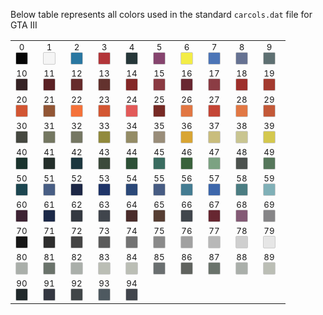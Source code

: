 Below table represents all colors used in the standard `carcols.dat` file for GTA III

|||||||||||
|---|---|---|---|---|---|---|---|---|---|
|<div style="text-align:center;margin-right:8px"><sub>0</sub><br/><span style="display:inline-block;width:18px;height:18px;border:1px solid #ccc;border-radius:2px;background:rgb(5,5,5)" title="#0 0 black			black"></span></div>|<div style="text-align:center;margin-right:8px"><sub>1</sub><br/><span style="display:inline-block;width:18px;height:18px;border:1px solid #ccc;border-radius:2px;background:rgb(245,245,245)" title="#1 1 white			white"></span></div>|<div style="text-align:center;margin-right:8px"><sub>2</sub><br/><span style="display:inline-block;width:18px;height:18px;border:1px solid #ccc;border-radius:2px;background:rgb(42,119,161)" title="#2 2 police car blue		blue"></span></div>|<div style="text-align:center;margin-right:8px"><sub>3</sub><br/><span style="display:inline-block;width:18px;height:18px;border:1px solid #ccc;border-radius:2px;background:rgb(179,54,58)" title="#3 3 cherry red			red"></span></div>|<div style="text-align:center;margin-right:8px"><sub>4</sub><br/><span style="display:inline-block;width:18px;height:18px;border:1px solid #ccc;border-radius:2px;background:rgb(38,55,57)" title="#4 4 midnight blue		dark blue"></span></div>|<div style="text-align:center;margin-right:8px"><sub>5</sub><br/><span style="display:inline-block;width:18px;height:18px;border:1px solid #ccc;border-radius:2px;background:rgb(134,68,110)" title="#5 5 temple curtain purple	purple"></span></div>|<div style="text-align:center;margin-right:8px"><sub>6</sub><br/><span style="display:inline-block;width:18px;height:18px;border:1px solid #ccc;border-radius:2px;background:rgb(243,237,71)" title="#6 6 taxi yellow			yellow"></span></div>|<div style="text-align:center;margin-right:8px"><sub>7</sub><br/><span style="display:inline-block;width:18px;height:18px;border:1px solid #ccc;border-radius:2px;background:rgb(76,117,183)" title="#7 7 striking blue		bright blue"></span></div>|<div style="text-align:center;margin-right:8px"><sub>8</sub><br/><span style="display:inline-block;width:18px;height:18px;border:1px solid #ccc;border-radius:2px;background:rgb(102,114,146)" title="#8 8 light blue grey		light blue grey"></span></div>|<div style="text-align:center;margin-right:8px"><sub>9</sub><br/><span style="display:inline-block;width:18px;height:18px;border:1px solid #ccc;border-radius:2px;background:rgb(94,112,114)" title="#9 9 hoods			light"></span></div>|
|<div style="text-align:center;margin-right:8px"><sub>10</sub><br/><span style="display:inline-block;width:18px;height:18px;border:1px solid #ccc;border-radius:2px;background:rgb(53,34,36)" title="#10 10 red1			dark"></span></div>|<div style="text-align:center;margin-right:8px"><sub>11</sub><br/><span style="display:inline-block;width:18px;height:18px;border:1px solid #ccc;border-radius:2px;background:rgb(90,33,36)" title="#11 11 red2			dark"></span></div>|<div style="text-align:center;margin-right:8px"><sub>12</sub><br/><span style="display:inline-block;width:18px;height:18px;border:1px solid #ccc;border-radius:2px;background:rgb(102,43,43)" title="#12 12 red3			dark red"></span></div>|<div style="text-align:center;margin-right:8px"><sub>13</sub><br/><span style="display:inline-block;width:18px;height:18px;border:1px solid #ccc;border-radius:2px;background:rgb(99,50,46)" title="#13 13 red4			red"></span></div>|<div style="text-align:center;margin-right:8px"><sub>14</sub><br/><span style="display:inline-block;width:18px;height:18px;border:1px solid #ccc;border-radius:2px;background:rgb(132,40,39)" title="#14 14 red5			red"></span></div>|<div style="text-align:center;margin-right:8px"><sub>15</sub><br/><span style="display:inline-block;width:18px;height:18px;border:1px solid #ccc;border-radius:2px;background:rgb(138,58,66)" title="#15 15 red6			red"></span></div>|<div style="text-align:center;margin-right:8px"><sub>16</sub><br/><span style="display:inline-block;width:18px;height:18px;border:1px solid #ccc;border-radius:2px;background:rgb(104,39,49)" title="#16 16 red7			red"></span></div>|<div style="text-align:center;margin-right:8px"><sub>17</sub><br/><span style="display:inline-block;width:18px;height:18px;border:1px solid #ccc;border-radius:2px;background:rgb(139,60,68)" title="#17 17 red8			red"></span></div>|<div style="text-align:center;margin-right:8px"><sub>18</sub><br/><span style="display:inline-block;width:18px;height:18px;border:1px solid #ccc;border-radius:2px;background:rgb(158,47,43)" title="#18 18 red9			red"></span></div>|<div style="text-align:center;margin-right:8px"><sub>19</sub><br/><span style="display:inline-block;width:18px;height:18px;border:1px solid #ccc;border-radius:2px;background:rgb(163,58,47)" title="#19 19 red10			light"></span></div>|
|<div style="text-align:center;margin-right:8px"><sub>20</sub><br/><span style="display:inline-block;width:18px;height:18px;border:1px solid #ccc;border-radius:2px;background:rgb(210,86,51)" title="#20 20 orange1			dark"></span></div>|<div style="text-align:center;margin-right:8px"><sub>21</sub><br/><span style="display:inline-block;width:18px;height:18px;border:1px solid #ccc;border-radius:2px;background:rgb(146,86,53)" title="#21 21 orange2			dark"></span></div>|<div style="text-align:center;margin-right:8px"><sub>22</sub><br/><span style="display:inline-block;width:18px;height:18px;border:1px solid #ccc;border-radius:2px;background:rgb(244,114,58)" title="#22 22 orange3			dark"></span></div>|<div style="text-align:center;margin-right:8px"><sub>23</sub><br/><span style="display:inline-block;width:18px;height:18px;border:1px solid #ccc;border-radius:2px;background:rgb(211,87,51)" title="#23 23 orange4			dark"></span></div>|<div style="text-align:center;margin-right:8px"><sub>24</sub><br/><span style="display:inline-block;width:18px;height:18px;border:1px solid #ccc;border-radius:2px;background:rgb(226,90,89)" title="#24 24 orange5			orange"></span></div>|<div style="text-align:center;margin-right:8px"><sub>25</sub><br/><span style="display:inline-block;width:18px;height:18px;border:1px solid #ccc;border-radius:2px;background:rgb(119,42,37)" title="#25 25 orange6			orange"></span></div>|<div style="text-align:center;margin-right:8px"><sub>26</sub><br/><span style="display:inline-block;width:18px;height:18px;border:1px solid #ccc;border-radius:2px;background:rgb(225,119,67)" title="#26 26 orange7			orange"></span></div>|<div style="text-align:center;margin-right:8px"><sub>27</sub><br/><span style="display:inline-block;width:18px;height:18px;border:1px solid #ccc;border-radius:2px;background:rgb(196,70,54)" title="#27 27 orange8			orange"></span></div>|<div style="text-align:center;margin-right:8px"><sub>28</sub><br/><span style="display:inline-block;width:18px;height:18px;border:1px solid #ccc;border-radius:2px;background:rgb(225,120,68)" title="#28 28 orange9			orange"></span></div>|<div style="text-align:center;margin-right:8px"><sub>29</sub><br/><span style="display:inline-block;width:18px;height:18px;border:1px solid #ccc;border-radius:2px;background:rgb(195,89,56)" title="#29 29 orange10			light"></span></div>|
|<div style="text-align:center;margin-right:8px"><sub>30</sub><br/><span style="display:inline-block;width:18px;height:18px;border:1px solid #ccc;border-radius:2px;background:rgb(70,72,64)" title="#30 30 yellow1			dark"></span></div>|<div style="text-align:center;margin-right:8px"><sub>31</sub><br/><span style="display:inline-block;width:18px;height:18px;border:1px solid #ccc;border-radius:2px;background:rgb(116,119,97)" title="#31 31 yellow2			dark"></span></div>|<div style="text-align:center;margin-right:8px"><sub>32</sub><br/><span style="display:inline-block;width:18px;height:18px;border:1px solid #ccc;border-radius:2px;background:rgb(117,119,99)" title="#32 32 yellow3			dark"></span></div>|<div style="text-align:center;margin-right:8px"><sub>33</sub><br/><span style="display:inline-block;width:18px;height:18px;border:1px solid #ccc;border-radius:2px;background:rgb(145,138,61)" title="#33 33 yellow4			yellow"></span></div>|<div style="text-align:center;margin-right:8px"><sub>34</sub><br/><span style="display:inline-block;width:18px;height:18px;border:1px solid #ccc;border-radius:2px;background:rgb(148,140,102)" title="#34 34 yellow5			yellow"></span></div>|<div style="text-align:center;margin-right:8px"><sub>35</sub><br/><span style="display:inline-block;width:18px;height:18px;border:1px solid #ccc;border-radius:2px;background:rgb(153,141,121)" title="#35 35 yellow6			yellow"></span></div>|<div style="text-align:center;margin-right:8px"><sub>36</sub><br/><span style="display:inline-block;width:18px;height:18px;border:1px solid #ccc;border-radius:2px;background:rgb(216,165,52)" title="#36 36 yellow7			yellow"></span></div>|<div style="text-align:center;margin-right:8px"><sub>37</sub><br/><span style="display:inline-block;width:18px;height:18px;border:1px solid #ccc;border-radius:2px;background:rgb(201,189,125)" title="#37 37 yellow8			yellow"></span></div>|<div style="text-align:center;margin-right:8px"><sub>38</sub><br/><span style="display:inline-block;width:18px;height:18px;border:1px solid #ccc;border-radius:2px;background:rgb(201,197,145)" title="#38 38 yellow9			yellow"></span></div>|<div style="text-align:center;margin-right:8px"><sub>39</sub><br/><span style="display:inline-block;width:18px;height:18px;border:1px solid #ccc;border-radius:2px;background:rgb(212,200,78)" title="#39 39 yellow10			light"></span></div>|
|<div style="text-align:center;margin-right:8px"><sub>40</sub><br/><span style="display:inline-block;width:18px;height:18px;border:1px solid #ccc;border-radius:2px;background:rgb(26,51,46)" title="#40 40 green1			dark"></span></div>|<div style="text-align:center;margin-right:8px"><sub>41</sub><br/><span style="display:inline-block;width:18px;height:18px;border:1px solid #ccc;border-radius:2px;background:rgb(36,47,43)" title="#41 41 green2			dark"></span></div>|<div style="text-align:center;margin-right:8px"><sub>42</sub><br/><span style="display:inline-block;width:18px;height:18px;border:1px solid #ccc;border-radius:2px;background:rgb(29,55,63)" title="#42 42 green3			dark"></span></div>|<div style="text-align:center;margin-right:8px"><sub>43</sub><br/><span style="display:inline-block;width:18px;height:18px;border:1px solid #ccc;border-radius:2px;background:rgb(60,74,59)" title="#43 43 green4			green"></span></div>|<div style="text-align:center;margin-right:8px"><sub>44</sub><br/><span style="display:inline-block;width:18px;height:18px;border:1px solid #ccc;border-radius:2px;background:rgb(45,80,55)" title="#44 44 green5			green"></span></div>|<div style="text-align:center;margin-right:8px"><sub>45</sub><br/><span style="display:inline-block;width:18px;height:18px;border:1px solid #ccc;border-radius:2px;background:rgb(58,108,96)" title="#45 45 green6			green"></span></div>|<div style="text-align:center;margin-right:8px"><sub>46</sub><br/><span style="display:inline-block;width:18px;height:18px;border:1px solid #ccc;border-radius:2px;background:rgb(58,98,60)" title="#46 46 green7			green"></span></div>|<div style="text-align:center;margin-right:8px"><sub>47</sub><br/><span style="display:inline-block;width:18px;height:18px;border:1px solid #ccc;border-radius:2px;background:rgb(124,162,130)" title="#47 47 green8			green"></span></div>|<div style="text-align:center;margin-right:8px"><sub>48</sub><br/><span style="display:inline-block;width:18px;height:18px;border:1px solid #ccc;border-radius:2px;background:rgb(76,82,78)" title="#48 48 green9			green"></span></div>|<div style="text-align:center;margin-right:8px"><sub>49</sub><br/><span style="display:inline-block;width:18px;height:18px;border:1px solid #ccc;border-radius:2px;background:rgb(86,119,91)" title="#49 49 green10			light"></span></div>|
|<div style="text-align:center;margin-right:8px"><sub>50</sub><br/><span style="display:inline-block;width:18px;height:18px;border:1px solid #ccc;border-radius:2px;background:rgb(28,70,80)" title="#50 50 blue1			dark"></span></div>|<div style="text-align:center;margin-right:8px"><sub>51</sub><br/><span style="display:inline-block;width:18px;height:18px;border:1px solid #ccc;border-radius:2px;background:rgb(72,94,132)" title="#51 51 blue2			dark"></span></div>|<div style="text-align:center;margin-right:8px"><sub>52</sub><br/><span style="display:inline-block;width:18px;height:18px;border:1px solid #ccc;border-radius:2px;background:rgb(28,39,69)" title="#52 52 blue3			dark"></span></div>|<div style="text-align:center;margin-right:8px"><sub>53</sub><br/><span style="display:inline-block;width:18px;height:18px;border:1px solid #ccc;border-radius:2px;background:rgb(31,52,104)" title="#53 53 blue4			blue"></span></div>|<div style="text-align:center;margin-right:8px"><sub>54</sub><br/><span style="display:inline-block;width:18px;height:18px;border:1px solid #ccc;border-radius:2px;background:rgb(43,72,120)" title="#54 54 blue5			blue"></span></div>|<div style="text-align:center;margin-right:8px"><sub>55</sub><br/><span style="display:inline-block;width:18px;height:18px;border:1px solid #ccc;border-radius:2px;background:rgb(71,92,131)" title="#55 55 blue6			blue"></span></div>|<div style="text-align:center;margin-right:8px"><sub>56</sub><br/><span style="display:inline-block;width:18px;height:18px;border:1px solid #ccc;border-radius:2px;background:rgb(68,124,146)" title="#56 56 blue7			blue"></span></div>|<div style="text-align:center;margin-right:8px"><sub>57</sub><br/><span style="display:inline-block;width:18px;height:18px;border:1px solid #ccc;border-radius:2px;background:rgb(61,103,171)" title="#57 57 blue8			blue"></span></div>|<div style="text-align:center;margin-right:8px"><sub>58</sub><br/><span style="display:inline-block;width:18px;height:18px;border:1px solid #ccc;border-radius:2px;background:rgb(75,125,130)" title="#58 58 blue9			blue"></span></div>|<div style="text-align:center;margin-right:8px"><sub>59</sub><br/><span style="display:inline-block;width:18px;height:18px;border:1px solid #ccc;border-radius:2px;background:rgb(128,176,183)" title="#59 59 blue10			light"></span></div>|
|<div style="text-align:center;margin-right:8px"><sub>60</sub><br/><span style="display:inline-block;width:18px;height:18px;border:1px solid #ccc;border-radius:2px;background:rgb(61,35,51)" title="#60 60 purple1			dark"></span></div>|<div style="text-align:center;margin-right:8px"><sub>61</sub><br/><span style="display:inline-block;width:18px;height:18px;border:1px solid #ccc;border-radius:2px;background:rgb(28,41,72)" title="#61 61 purple2/blue		dark"></span></div>|<div style="text-align:center;margin-right:8px"><sub>62</sub><br/><span style="display:inline-block;width:18px;height:18px;border:1px solid #ccc;border-radius:2px;background:rgb(52,57,65)" title="#62 62 purple3			dark"></span></div>|<div style="text-align:center;margin-right:8px"><sub>63</sub><br/><span style="display:inline-block;width:18px;height:18px;border:1px solid #ccc;border-radius:2px;background:rgb(64,69,76)" title="#63 63 purple4			purple"></span></div>|<div style="text-align:center;margin-right:8px"><sub>64</sub><br/><span style="display:inline-block;width:18px;height:18px;border:1px solid #ccc;border-radius:2px;background:rgb(74,45,43)" title="#64 64 purple5			purple"></span></div>|<div style="text-align:center;margin-right:8px"><sub>65</sub><br/><span style="display:inline-block;width:18px;height:18px;border:1px solid #ccc;border-radius:2px;background:rgb(86,62,51)" title="#65 65 purple6			purple"></span></div>|<div style="text-align:center;margin-right:8px"><sub>66</sub><br/><span style="display:inline-block;width:18px;height:18px;border:1px solid #ccc;border-radius:2px;background:rgb(65,70,76)" title="#66 66 purple7/grey		purple"></span></div>|<div style="text-align:center;margin-right:8px"><sub>67</sub><br/><span style="display:inline-block;width:18px;height:18px;border:1px solid #ccc;border-radius:2px;background:rgb(103,39,49)" title="#67 67 purple8			purple"></span></div>|<div style="text-align:center;margin-right:8px"><sub>68</sub><br/><span style="display:inline-block;width:18px;height:18px;border:1px solid #ccc;border-radius:2px;background:rgb(131,90,117)" title="#68 68 purple9			purple"></span></div>|<div style="text-align:center;margin-right:8px"><sub>69</sub><br/><span style="display:inline-block;width:18px;height:18px;border:1px solid #ccc;border-radius:2px;background:rgb(134,133,135)" title="#69 69 purple10			light"></span></div>|
|<div style="text-align:center;margin-right:8px"><sub>70</sub><br/><span style="display:inline-block;width:18px;height:18px;border:1px solid #ccc;border-radius:2px;background:rgb(23,23,23)" title="#70 70 grey1			dark"></span></div>|<div style="text-align:center;margin-right:8px"><sub>71</sub><br/><span style="display:inline-block;width:18px;height:18px;border:1px solid #ccc;border-radius:2px;background:rgb(46,46,46)" title="#71 71 grey2			dark"></span></div>|<div style="text-align:center;margin-right:8px"><sub>72</sub><br/><span style="display:inline-block;width:18px;height:18px;border:1px solid #ccc;border-radius:2px;background:rgb(69,69,69)" title="#72 72 grey3			dark"></span></div>|<div style="text-align:center;margin-right:8px"><sub>73</sub><br/><span style="display:inline-block;width:18px;height:18px;border:1px solid #ccc;border-radius:2px;background:rgb(92,92,92)" title="#73 73 grey4			silver"></span></div>|<div style="text-align:center;margin-right:8px"><sub>74</sub><br/><span style="display:inline-block;width:18px;height:18px;border:1px solid #ccc;border-radius:2px;background:rgb(115,115,115)" title="#74 74 grey5			silver"></span></div>|<div style="text-align:center;margin-right:8px"><sub>75</sub><br/><span style="display:inline-block;width:18px;height:18px;border:1px solid #ccc;border-radius:2px;background:rgb(138,138,138)" title="#75 75 grey6			silver"></span></div>|<div style="text-align:center;margin-right:8px"><sub>76</sub><br/><span style="display:inline-block;width:18px;height:18px;border:1px solid #ccc;border-radius:2px;background:rgb(161,161,161)" title="#76 76 grey7			silver"></span></div>|<div style="text-align:center;margin-right:8px"><sub>77</sub><br/><span style="display:inline-block;width:18px;height:18px;border:1px solid #ccc;border-radius:2px;background:rgb(184,184,184)" title="#77 77 grey8			silver"></span></div>|<div style="text-align:center;margin-right:8px"><sub>78</sub><br/><span style="display:inline-block;width:18px;height:18px;border:1px solid #ccc;border-radius:2px;background:rgb(207,207,207)" title="#78 78 grey9			silver"></span></div>|<div style="text-align:center;margin-right:8px"><sub>79</sub><br/><span style="display:inline-block;width:18px;height:18px;border:1px solid #ccc;border-radius:2px;background:rgb(230,230,230)" title="#79 79 grey10			light"></span></div>|
|<div style="text-align:center;margin-right:8px"><sub>80</sub><br/><span style="display:inline-block;width:18px;height:18px;border:1px solid #ccc;border-radius:2px;background:rgb(170,175,170)" title="#80 80 light1			light"></span></div>|<div style="text-align:center;margin-right:8px"><sub>81</sub><br/><span style="display:inline-block;width:18px;height:18px;border:1px solid #ccc;border-radius:2px;background:rgb(106,115,107)" title="#81 81 light2			light"></span></div>|<div style="text-align:center;margin-right:8px"><sub>82</sub><br/><span style="display:inline-block;width:18px;height:18px;border:1px solid #ccc;border-radius:2px;background:rgb(170,175,170)" title="#82 82 light3			light"></span></div>|<div style="text-align:center;margin-right:8px"><sub>83</sub><br/><span style="display:inline-block;width:18px;height:18px;border:1px solid #ccc;border-radius:2px;background:rgb(187,190,181)" title="#83 83 light4			light"></span></div>|<div style="text-align:center;margin-right:8px"><sub>84</sub><br/><span style="display:inline-block;width:18px;height:18px;border:1px solid #ccc;border-radius:2px;background:rgb(187,190,181)" title="#84 84 light5			light"></span></div>|<div style="text-align:center;margin-right:8px"><sub>85</sub><br/><span style="display:inline-block;width:18px;height:18px;border:1px solid #ccc;border-radius:2px;background:rgb(106,111,112)" title="#85 85 light6			light"></span></div>|<div style="text-align:center;margin-right:8px"><sub>86</sub><br/><span style="display:inline-block;width:18px;height:18px;border:1px solid #ccc;border-radius:2px;background:rgb(96,99,95)" title="#86 86 light7			light"></span></div>|<div style="text-align:center;margin-right:8px"><sub>87</sub><br/><span style="display:inline-block;width:18px;height:18px;border:1px solid #ccc;border-radius:2px;background:rgb(106,115,107)" title="#87 87 light8			light"></span></div>|<div style="text-align:center;margin-right:8px"><sub>88</sub><br/><span style="display:inline-block;width:18px;height:18px;border:1px solid #ccc;border-radius:2px;background:rgb(170,175,170)" title="#88 88 light9			light"></span></div>|<div style="text-align:center;margin-right:8px"><sub>89</sub><br/><span style="display:inline-block;width:18px;height:18px;border:1px solid #ccc;border-radius:2px;background:rgb(187,190,181)" title="#89 89 light10			light"></span></div>|
|<div style="text-align:center;margin-right:8px"><sub>90</sub><br/><span style="display:inline-block;width:18px;height:18px;border:1px solid #ccc;border-radius:2px;background:rgb(33,41,43)" title="#90 90 dark1			dark"></span></div>|<div style="text-align:center;margin-right:8px"><sub>91</sub><br/><span style="display:inline-block;width:18px;height:18px;border:1px solid #ccc;border-radius:2px;background:rgb(52,56,66)" title="#91 91 dark2			dark"></span></div>|<div style="text-align:center;margin-right:8px"><sub>92</sub><br/><span style="display:inline-block;width:18px;height:18px;border:1px solid #ccc;border-radius:2px;background:rgb(65,70,72)" title="#92 92 dark3			dark"></span></div>|<div style="text-align:center;margin-right:8px"><sub>93</sub><br/><span style="display:inline-block;width:18px;height:18px;border:1px solid #ccc;border-radius:2px;background:rgb(78,89,96)" title="#93 93 dark4			dark"></span></div>|<div style="text-align:center;margin-right:8px"><sub>94</sub><br/><span style="display:inline-block;width:18px;height:18px;border:1px solid #ccc;border-radius:2px;background:rgb(65,69,76)" title="#94 94 dark5			dark"></span></div>||||||
